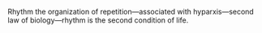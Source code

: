 Rhythm the organization of repetition—associated with hyparxis—second law of biology—rhythm is the second condition of life.